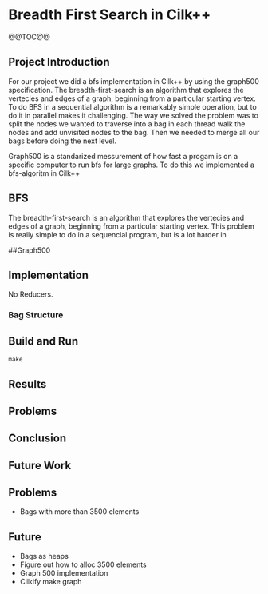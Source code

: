 # Breadth First Search in Cilk++ 

@@TOC@@


## Project Introduction

For our project we did a bfs implementation in Cilk++ by using the graph500 specification. The breadth-first-search is an 
algorithm that explores the vertecies and edges of a graph, beginning from a particular starting vertex. To do BFS in a sequential 
algorithm is a remarkably simple operation, but to do it in parallel makes it challenging. The way we solved the problem was to split 
the nodes we wanted to traverse into a bag in each thread walk the nodes and add unvisited nodes to the bag. Then we needed to 
merge all our bags before doing the next level.


Graph500 is a standarized messurement of how fast a progam is on a specific computer to run bfs for large graphs. To do this we implemented a bfs-algoritm in Cilk++ 


## BFS

The breadth-first-search is an algorithm that explores the vertecies and edges of a graph, beginning from a particular starting vertex. This problem is really simple to do
in a sequencial program, but is a lot harder in 


##Graph500


## Implementation

No Reducers.

### Bag Structure







## Build and Run

`make`


## Results




## Problems




## Conclusion



## Future Work




## Problems

  * Bags with more than 3500 elements




## Future

  * Bags as heaps
  * Figure out how to alloc 3500 elements
  * Graph 500 implementation
  * Cilkify make graph